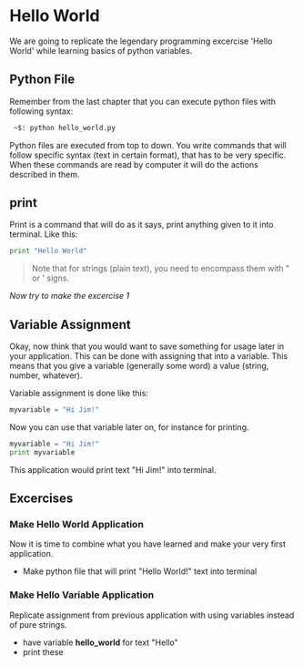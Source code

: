 # Hello World
We are going to replicate the legendary programming excercise 'Hello World' while learning basics of python variables. 


## Python File
Remember from the last chapter that you can execute python files with following syntax:

```bash
 ~$: python hello_world.py
```

Python files are executed from top to down. You write commands that will follow specific syntax (text in certain format), that
has to be very specific. When these commands are read by computer it will do the actions described in them.

## print
Print is a command that will do as it says, print anything given to it into terminal. Like this:

```python
print "Hello World"
```

> Note that for strings (plain text), you need to encompass them with " or ' signs.

*Now try to make the excercise 1*

## Variable Assignment
Okay, now think that you would want to save something for usage later in your application. This can be done
with assigning that into a variable. This means that you give a variable (generally some word) a value (string, number, whatever).

Variable assignment is done like this:

```python
myvariable = "Hi Jim!"
```

Now you can use that variable later on, for instance for printing.

```python
myvariable = "Hi Jim!"
print myvariable
```

This application would print text "Hi Jim!" into terminal.


## Excercises
### Make Hello World Application
Now it is time to combine what you have learned and make your very first application. 

* Make python file that will print "Hello World!" text into terminal

### Make Hello Variable Application
Replicate assignment from previous application with using variables instead of pure strings.

* have variable **hello_world** for text "Hello"
* print these
